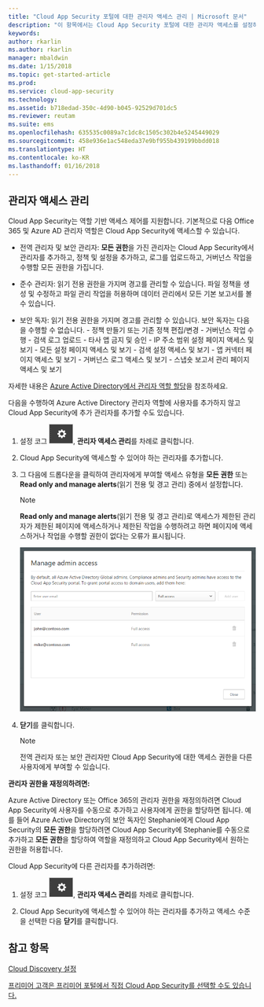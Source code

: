 ```yaml
---
title: "Cloud App Security 포털에 대한 관리자 액세스 관리 | Microsoft 문서"
description: "이 항목에서는 Cloud App Security 포털에 대한 관리자 액세스를 설정하는 지침을 제공합니다."
keywords: 
author: rkarlin
ms.author: rkarlin
manager: mbaldwin
ms.date: 1/15/2018
ms.topic: get-started-article
ms.prod: 
ms.service: cloud-app-security
ms.technology: 
ms.assetid: b718edad-350c-4d90-b045-92529d701dc5
ms.reviewer: reutam
ms.suite: ems
ms.openlocfilehash: 635535c0089a7c1dc8c1505c302b4e5245449029
ms.sourcegitcommit: 458e936e1ac548eda37e9bf955b439199bbdd018
ms.translationtype: HT
ms.contentlocale: ko-KR
ms.lasthandoff: 01/16/2018
---
```

## <a name="managing-admin-access"></a>관리자 액세스 관리

Cloud App Security는 역할 기반 액세스 제어를 지원합니다. 기본적으로 다음 Office 365 및 Azure AD 관리자 역할은 Cloud App Security에 액세스할 수 있습니다.

- 전역 관리자 및 보안 관리자: **모든 권한**을 가진 관리자는 Cloud App Security에서 관리자를 추가하고, 정책 및 설정을 추가하고, 로그를 업로드하고, 거버넌스 작업을 수행할 모든 권한을 가집니다.

- 준수 관리자: 읽기 전용 권한을 가지며 경고를 관리할 수 있습니다. 파일 정책을 생성 및 수정하고 파일 관리 작업을 허용하며 데이터 관리에서 모든 기본 보고서를 볼 수 있습니다. 

- 보안 독자: 읽기 전용 권한을 가지며 경고를 관리할 수 있습니다. 보안 독자는 다음을 수행할 수 없습니다.
      - 정책 만들기 또는 기존 정책 편집/변경 
      - 거버넌스 작업 수행 
      - 검색 로그 업로드
      - 타사 앱 금지 및 승인
      - IP 주소 범위 설정 페이지 액세스 및 보기
      - 모든 설정 페이지 액세스 및 보기 
      - 검색 설정 액세스 및 보기 
      - 앱 커넥터 페이지 액세스 및 보기
      - 거버넌스 로그 액세스 및 보기 
      - 스냅숏 보고서 관리 페이지 액세스 및 보기 

자세한 내용은 [Azure Active Directory에서 관리자 역할 할당](https://docs.microsoft.com/en-us/azure/active-directory/active-directory-assign-admin-roles)을 참조하세요.

다음을 수행하여 Azure Active Directory 관리자 역할에 사용자를 추가하지 않고 Cloud App Security에 추가 관리자를 추가할 수도 있습니다.

1. 설정 코그 ![설정 아이콘](./media/settings-icon.png "설정 아이콘"), **관리자 액세스 관리**를 차례로 클릭합니다. 

2. Cloud App Security에 액세스할 수 있어야 하는 관리자를 추가합니다.
  
      
3. 그 다음에 드롭다운을 클릭하여 관리자에게 부여할 액세스 유형을 **모든 권한** 또는 **Read only and manage alerts**(읽기 전용 및 경고 관리) 중에서 설정합니다.

     >[!NOTE]
      >**Read only and manage alerts**(읽기 전용 및 경고 관리)로 액세스가 제한된 관리자가 제한된 페이지에 액세스하거나 제한된 작업을 수행하려고 하면 페이지에 액세스하거나 작업을 수행할 권한이 없다는 오류가 표시됩니다.

   ![관리자 액세스 관리](./media/manage-admin-access.png "관리자 액세스 관리")  

4. **닫기**를 클릭합니다.  

   >[!NOTE]
    >전역 관리자 또는 보안 관리자만 Cloud App Security에 대한 액세스 권한을 다른 사용자에게 부여할 수 있습니다.
  
**관리자 권한을 재정의하려면:**

Azure Active Directory 또는 Office 365의 관리자 권한을 재정의하려면 Cloud App Security에 사용자를 수동으로 추가하고 사용자에게 권한을 할당하면 됩니다.
예를 들어 Azure Active Directory의 보안 독자인 Stephanie에게 Cloud App Security의 **모든 권한**을 할당하려면 Cloud App Security에 Stephanie를 수동으로 추가하고 **모든 권한**을 할당하여 역할을 재정의하고 Cloud App Security에서 원하는 권한을 허용합니다. 


Cloud App Security에 다른 관리자를 추가하려면:
1. 설정 코그 ![설정 아이콘](./media/settings-icon.png "설정 아이콘"), **관리자 액세스 관리**를 차례로 클릭합니다. 

2. Cloud App Security에 액세스할 수 있어야 하는 관리자를 추가하고 액세스 수준을 선택한 다음 **닫기**를 클릭합니다.



## <a name="see-also"></a>참고 항목  
[Cloud Discovery 설정](set-up-cloud-discovery.md)   

[프리미어 고객은 프리미어 포털에서 직접 Cloud App Security를 선택할 수도 있습니다.](https://premier.microsoft.com/)  
  
  